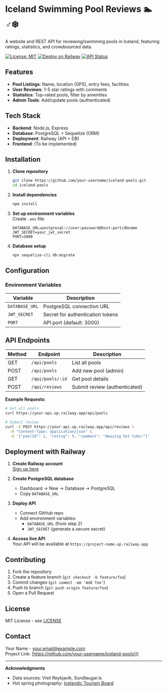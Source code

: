 # Iceland Swimming Pool Reviews 🏊♂️❄️

A website and REST API for reviewing/swimming pools in Iceland, featuring ratings, statistics, and crowdsourced data.

[![License: MIT](https://img.shields.io/badge/License-MIT-blue.svg)](https://opensource.org/licenses/MIT)
[![Deploy on Railway](https://railway.app/button.svg)](https://railway.app/new/template?template=)
[![API Status](https://img.shields.io/endpoint?url=https://iceland-pools-api-production.up.railway.app/api/health)]()

## Features
- **Pool Listings**: Name, location (GPS), entry fees, facilities
- **User Reviews**: 1-5 star ratings with comments
- **Statistics**: Top-rated pools, filter by amenities
- **Admin Tools**: Add/update pools (authenticated)

## Tech Stack
- **Backend**: Node.js, Express
- **Database**: PostgreSQL + Sequelize (ORM)
- **Deployment**: Railway (API + DB)
- **Frontend**: (To be implemented)

## Installation

1. **Clone repository**
   ```bash
   git clone https://github.com/your-username/iceland-pools.git
   cd iceland-pools
   ```

2. **Install dependencies**
   ```bash
   npm install
   ```

3. **Set up environment variables**  
   Create `.env` file:
   ```env
   DATABASE_URL=postgresql://user:password@host:port/dbname
   JWT_SECRET=your_jwt_secret
   PORT=3000
   ```

4. **Database setup**
   ```bash
   npx sequelize-cli db:migrate
   ```

## Configuration

### Environment Variables
| Variable        | Description                     |
|-----------------|---------------------------------|
| `DATABASE_URL`  | PostgreSQL connection URL       |
| `JWT_SECRET`    | Secret for authentication tokens|
| `PORT`          | API port (default: 3000)        |

## API Endpoints

| Method | Endpoint           | Description                   |
|--------|--------------------|-------------------------------|
| GET    | `/api/pools`       | List all pools                |
| POST   | `/api/pools`       | Add new pool (admin)          |
| GET    | `/api/pools/:id`   | Get pool details              |
| POST   | `/api/reviews`     | Submit review (authenticated) |

**Example Requests**:
```bash
# Get all pools
curl https://your-api.up.railway.app/api/pools

# Submit review
curl -X POST https://your-api.up.railway.app/api/reviews \
  -H "Content-Type: application/json" \
  -d '{"poolId": 1, "rating": 5, "comment": "Amazing hot tubs!"}'
```

## Deployment with Railway

1. **Create Railway account**  
   [Sign up here](https://railway.app)

2. **Create PostgreSQL database**  
   - Dashboard → New → Database → PostgreSQL
   - Copy `DATABASE_URL`

3. **Deploy API**  
   - Connect GitHub repo
   - Add environment variables:
     - `DATABASE_URL` (from step 2)
     - `JWT_SECRET` (generate a secure secret)

4. **Access live API**  
   Your API will be available at `https://project-name.up.railway.app`

## Contributing
1. Fork the repository
2. Create a feature branch (`git checkout -b feature/foo`)
3. Commit changes (`git commit -am 'Add foo'`)
4. Push to branch (`git push origin feature/foo`)
5. Open a Pull Request

## License
MIT License - see [LICENSE](LICENSE)

## Contact
Your Name - your.email@example.com  
Project Link: [https://github.com/your-username/iceland-pools]()

---

**Acknowledgments**  
- Data sources: Visit Reykjavík, Sundlaugar.is  
- Hot spring photography: [Icelandic Tourism Board]()
